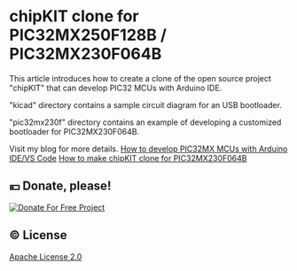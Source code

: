 # chipKIT clone for PIC32MX250F128B / PIC32MX230F064B

This article introduces how to create a clone of the open source project "chipKIT" that can develop PIC32 MCUs with Arduino IDE.

"kicad" directory contains a sample circuit diagram for an USB bootloader.

"pic32mx230f" directory contains an example of developing a customized bootloader for PIC32MX230F064B.

Visit my blog for more details.
[How to develop PIC32MX MCUs with Arduino IDE/VS Code](https://www.tnksoft.com/blog/?p=7389)
[How to make chipKIT clone for PIC32MX230F064B](https://www.tnksoft.com/blog/?p=7402)

## :yen: Donate, please!
[![Donate For Free Project](https://www.tnksoft.com/donate/donate.svg "Donate For Free Project")](https://www.tnksoft.com/donate/?lang=en)

## :copyright: License
[Apache License 2.0](https://opensource.org/licenses/Apache-2.0)

